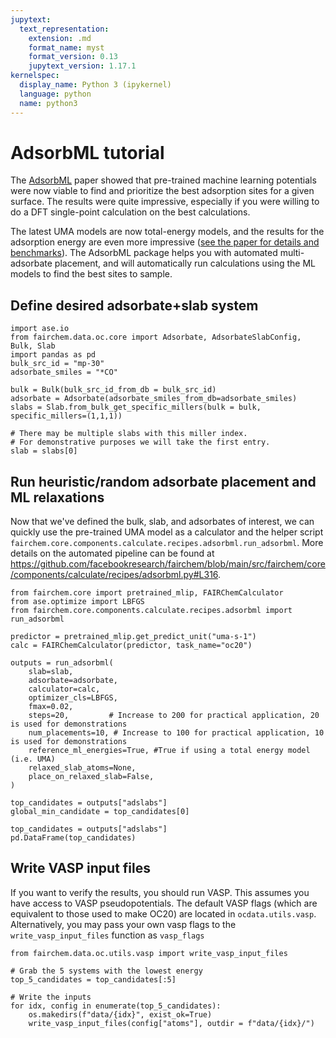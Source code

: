 ```yaml
---
jupytext:
  text_representation:
    extension: .md
    format_name: myst
    format_version: 0.13
    jupytext_version: 1.17.1
kernelspec:
  display_name: Python 3 (ipykernel)
  language: python
  name: python3
---
```


# AdsorbML tutorial

The [AdsorbML](https://arxiv.org/abs/2211.16486) paper showed that pre-trained machine learning potentials were now viable to find and prioritize the best adsorption sites for a given surface. The results were quite impressive, especially if you were willing to do a DFT single-point calculation on the best calculations. 

The latest UMA models are now total-energy models, and the results for the adsorption energy are even more impressive ([see the paper for details and benchmarks](https://ai.meta.com/research/publications/uma-a-family-of-universal-models-for-atoms/)). The AdsorbML package helps you with automated multi-adsorbate placement, and will automatically run calculations using the ML models to find the best sites to sample. 

## Define desired adsorbate+slab system

```{code-cell} ipython3
import ase.io
from fairchem.data.oc.core import Adsorbate, AdsorbateSlabConfig, Bulk, Slab
import pandas as pd
bulk_src_id = "mp-30"
adsorbate_smiles = "*CO"

bulk = Bulk(bulk_src_id_from_db = bulk_src_id)
adsorbate = Adsorbate(adsorbate_smiles_from_db=adsorbate_smiles)
slabs = Slab.from_bulk_get_specific_millers(bulk = bulk, specific_millers=(1,1,1))

# There may be multiple slabs with this miller index.
# For demonstrative purposes we will take the first entry.
slab = slabs[0]
```

## Run heuristic/random adsorbate placement and ML relaxations

Now that we've defined the bulk, slab, and adsorbates of interest, we can quickly use the pre-trained UMA model as a calculator and the helper script `fairchem.core.components.calculate.recipes.adsorbml.run_adsorbml`. More details on the automated pipeline can be found at https://github.com/facebookresearch/fairchem/blob/main/src/fairchem/core/components/calculate/recipes/adsorbml.py#L316.

```{code-cell} ipython3
from fairchem.core import pretrained_mlip, FAIRChemCalculator
from ase.optimize import LBFGS
from fairchem.core.components.calculate.recipes.adsorbml import run_adsorbml

predictor = pretrained_mlip.get_predict_unit("uma-s-1")
calc = FAIRChemCalculator(predictor, task_name="oc20")

outputs = run_adsorbml(
    slab=slab,
    adsorbate=adsorbate,
    calculator=calc,
    optimizer_cls=LBFGS,
    fmax=0.02,
    steps=20,         # Increase to 200 for practical application, 20 is used for demonstrations
    num_placements=10, # Increase to 100 for practical application, 10 is used for demonstrations
    reference_ml_energies=True, #True if using a total energy model (i.e. UMA)
    relaxed_slab_atoms=None,
    place_on_relaxed_slab=False,
)
```

```{code-cell} ipython3
top_candidates = outputs["adslabs"]
global_min_candidate = top_candidates[0]
```

```{code-cell} ipython3
top_candidates = outputs["adslabs"]
pd.DataFrame(top_candidates)
```

## Write VASP input files

If you want to verify the results, you should run VASP. This assumes you have access to VASP pseudopotentials. The default VASP flags (which are equivalent to those used to make OC20) are located in `ocdata.utils.vasp`. Alternatively, you may pass your own vasp flags to the `write_vasp_input_files` function as `vasp_flags`

```{code-cell} ipython3
from fairchem.data.oc.utils.vasp import write_vasp_input_files

# Grab the 5 systems with the lowest energy
top_5_candidates = top_candidates[:5]

# Write the inputs
for idx, config in enumerate(top_5_candidates):
    os.makedirs(f"data/{idx}", exist_ok=True)
    write_vasp_input_files(config["atoms"], outdir = f"data/{idx}/")
```
